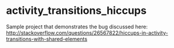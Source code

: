 activity_transitions_hiccups
============================

Sample project that demonstrates the bug discussed here: http://stackoverflow.com/questions/26567822/hiccups-in-activity-transitions-with-shared-elements
